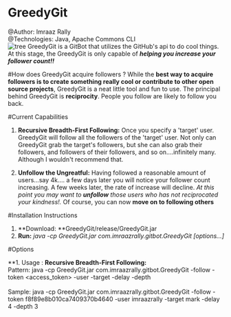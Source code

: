 # GreedyGit 

@Author: Imraaz Rally<br>
@Technologies: Java, Apache Commons CLI<br>
![tree](http://www.eps-egypt.com/images/structure-icon.gif)
GreedyGit is a GitBot that utilizes the GitHub's api to do cool things. 
At this stage, the GreedyGit is only capable of **_helping you increase your follower count!!_** 

#How does GreedyGit acquire followers ?
While the **best way to acquire followers is to create something really cool or contribute to other open source projects**, GreedyGit is a neat little tool and fun to use. The principal behind GreedyGit is **reciprocity**. People you follow are likely to follow you back. 

#Current Capabilities

1. **Recursive Breadth-First Following:** Once you specify a 'target' user. GreedyGit will follow all the followers of the 'target' user. Not only can GreedyGit grab the target's followers, but she can also grab their followers, and followers of their followers, and so on....infinitely many. Although I wouldn't recommend that.

2. **Unfollow the Ungreatful:** Having followed a reasonable amount of users...say 4k.... a few days later you will notice your follower count increasing. A few weeks later, the rate of increase will decline. *At this point you may want to **unfollow** those users who has not reciprocated your kindness!.* Of course, you can now **move on to following others** 


#Installation Instructions
1. **Download: **GreedyGit/release/GreedyGit.jar
2. **Run:** *java -cp GreedyGit.jar com.imraazrally.gitbot.GreedyGit [options...]*

#Options

**1. Usage : **Recursive Breadth-First Following:**<br>
Pattern: java -cp GreedyGit.jar com.imraazrally.gitbot.GreedyGit -follow -token <access_token> -user <username> -target <the target username> -delay <delay between following in seconds> -depth <number of levels of depth to follow> 
<br><br>
Sample: java -cp GreedyGit.jar com.imraazrally.gitbot.GreedyGit -follow -token f8f89e8b010ca7409370b4640 -user imraazrally -target mark -delay 4 -depth 3

